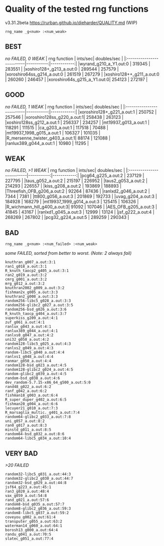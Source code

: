 Quality of the tested rng functions
===================================
v3.31.2beta https://rurban.github.io/dieharder/QUALITY.md (WIP)

`rng_name _g<num> :<num_weak>`

BEST
----
_no FAILED, 0 WEAK_
| rng function              |    ints/sec| doubles/sec |
|:--------------------------|-----------:|------------:|
|wyrand_g210_a_Y1.out:0	    |    319345  |     283551  |
|xoshiro128+_g213_a.out:0  	|    289544  |     257579  |
|xoroshiro64ss_g214_a.out:0	|    261519  |     267279  |
|xoshiro128++_g211_a.out:0 	|    260260  |     246457  |
|xoroshiro64s_g215_a_Y1.out:0|   254123  |     272197  |

GOOD
----
_no FAILED, 1 WEAK_
| rng function              |    ints/sec| doubles/sec |
|:--------------------------|-----------:|------------:|
|xoroshiro128+_g221_a.out:1	|    250752  |     257546  |
|xoroshiro128ss_g220_a.out:1|    258438  |     263123  |
|xoshiro128ss_g212_a.out:1	|    256337  |     234257  |
|mt19937_g013_a.out:1		|    118291  |     111515  |
|ca_g203_a.out:1			|    117518  |      70488  |
|mt19937_1998_g015_a.out:1	|    106327  |     101035  |
|R_mersenne_twister_g403_a.out:1| 88174  |     121088  |
|ranlux389_g044_a.out:1     |     10980  |      11295  |

WEAK
----
_no FAILED, >1 WEAK_
| rng function              |    ints/sec| doubles/sec |
|:--------------------------|-----------:|------------:|
|pcg64_g225_a.out:2         |    237129  |     227795  |
|taus_g052_a.out:2          |    215197  |     226952  |
|taus2_g053_a.out:2         |    214293  |     226557  |
|kiss_g208_a.out:2          |    193869  |     188893  |
|Threefish_OFB_g206_a.out:2 |     92264  |      87436  |
|ranlxd2_g046_a.out:2       |      7344  |       7381  |
|tt800_g056_a.out:3         |    201869  |     192733  |
|uvag_g204_a.out:3          |    184928  |     168279  |
|mt19937_1999_g014_a.out:3  |    125415  |     106326  |
|R_wichmann_hill_g400_a.out:3|    91092  |     107046  |
|AES_OFB_g205_a.out:3       |     41845  |      43167  |
|ranlxd1_g045_a.out:3       |     12999  |      13124  |
|jsf_g222_a.out:4           |    268269  |     267802  |
|pcg32_g224_a.out:5         |    289259  |     290343  |

BAD
---
`rng_name _g<num> :<num_failed> :<num_weak>`

_some FAILED, sorted from better to worst. (Note: 2 always fail)_

    knuthran_g007_a.out:3:1
    ran1_g018_a.out:3:1
    R_knuth_taocp2_g405_a.out:3:1
    ran2_g019_a.out:3:2
    cmrg_g001_a.out:3:2
    mrg_g012_a.out:3:2
    knuthran2002_g009_a.out:3:2
    fishman2x_g005_a.out:3:3
    knuthran2_g008_a.out:3:3
    random256-libc5_g028_a.out:3:3
    random256-glibc2_g027_a.out:3:5
    random256-bsd_g026_a.out:3:6
    R_knuth_taocp_g404_a.out:3:7
    superkiss_g209_a.out:4:1
    zuf_g061_a.out:4:1
    ranlux_g043_a.out:4:1
    ranlux389_g044_a.out:4:1
    ranlxs0_g047_a.out:4:2
    uni32_g058_a.out:4:2
    random128-libc5_g025_a.out:4:3
    ranlxs2_g049_a.out:4:3
    random-libc5_g040_a.out:4:4
    ranlxs1_g048_a.out:4:4
    ranmar_g050_a.out:4:4
    random128-bsd_g023_a.out:4:5
    random128-glibc2_g024_a.out:4:5
    random-glibc2_g039_a.out:4:5
    random-bsd_g038_a.out:4:6
    dev_random-5.7.15-x86_64_g500_a.out:5:0
    rand48_g022_a.out:6:2
    ranf_g042_a.out:6:2
    fishman18_g003_a.out:6:4
    R_super_duper_g402_a.out:6:5
    fishman20_g004_a.out:6:6
    lecuyer21_g010_a.out:7:3
    R_marsaglia_multic._g401_a.out:7:4
    random64-glibc2_g033_a.out:7:8
    uni_g057_a.out:8:2
    ran0_g017_a.out:8:3
    minstd_g011_a.out:8:5
    random64-bsd_g032_a.out:8:6
    random64-libc5_g034_a.out:10:4


VERY BAD
--------
_>20 FAILED_

    random32-libc5_g031_a.out:44:3
    random32-glibc2_g030_a.out:44:7
    random32-bsd_g029_a.out:44:8
    jsf64_g223_a.out:45:1
    ran3_g020_a.out:48:4
    vax_g059_a.out:54:8
    rand_g021_a.out:57:6
    random8-bsd_g035_a.out:57:7
    random8-glibc2_g036_a.out:59:3
    random8-libc5_g037_a.out:59:2
    coveyou_g002_a.out:61:4
    transputer_g055_a.out:63:2
    waterman14_g060_a.out:64:1
    borosh13_g000_a.out:64:4
    randu_g041_a.out:70:5
    slatec_g051_a.out:77:4
